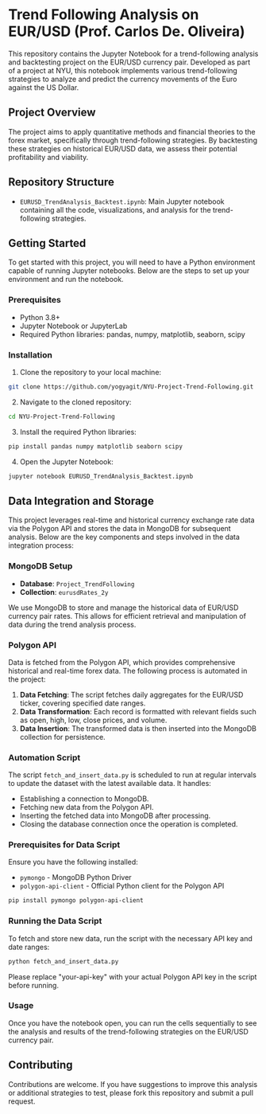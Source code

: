 # Trend Following Analysis on EUR/USD (Prof. Carlos De. Oliveira)

This repository contains the Jupyter Notebook for a trend-following analysis and backtesting project on the EUR/USD currency pair. Developed as part of a project at NYU, this notebook implements various trend-following strategies to analyze and predict the currency movements of the Euro against the US Dollar.

## Project Overview

The project aims to apply quantitative methods and financial theories to the forex market, specifically through trend-following strategies. By backtesting these strategies on historical EUR/USD data, we assess their potential profitability and viability.

## Repository Structure

- `EURUSD_TrendAnalysis_Backtest.ipynb`: Main Jupyter notebook containing all the code, visualizations, and analysis for the trend-following strategies.

## Getting Started

To get started with this project, you will need to have a Python environment capable of running Jupyter notebooks. Below are the steps to set up your environment and run the notebook.

### Prerequisites

- Python 3.8+
- Jupyter Notebook or JupyterLab
- Required Python libraries: pandas, numpy, matplotlib, seaborn, scipy

### Installation

1. Clone the repository to your local machine:
```bash
git clone https://github.com/yogyagit/NYU-Project-Trend-Following.git
``` 

2. Navigate to the cloned repository:
```bash
cd NYU-Project-Trend-Following
```

3. Install the required Python libraries:
```bash
pip install pandas numpy matplotlib seaborn scipy
```

4. Open the Jupyter Notebook:
```bash
jupyter notebook EURUSD_TrendAnalysis_Backtest.ipynb
```
## Data Integration and Storage

This project leverages real-time and historical currency exchange rate data via the Polygon API and stores the data in MongoDB for subsequent analysis. Below are the key components and steps involved in the data integration process:

### MongoDB Setup

- **Database**: `Project_TrendFollowing`
- **Collection**: `eurusdRates_2y`

We use MongoDB to store and manage the historical data of EUR/USD currency pair rates. This allows for efficient retrieval and manipulation of data during the trend analysis process.

### Polygon API

Data is fetched from the Polygon API, which provides comprehensive historical and real-time forex data. The following process is automated in the project:

1. **Data Fetching**: The script fetches daily aggregates for the EUR/USD ticker, covering specified date ranges.
2. **Data Transformation**: Each record is formatted with relevant fields such as open, high, low, close prices, and volume.
3. **Data Insertion**: The transformed data is then inserted into the MongoDB collection for persistence.

### Automation Script

The script `fetch_and_insert_data.py` is scheduled to run at regular intervals to update the dataset with the latest available data. It handles:
- Establishing a connection to MongoDB.
- Fetching new data from the Polygon API.
- Inserting the fetched data into MongoDB after processing.
- Closing the database connection once the operation is completed.

### Prerequisites for Data Script

Ensure you have the following installed:
- `pymongo` - MongoDB Python Driver
- `polygon-api-client` - Official Python client for the Polygon API

```bash
pip install pymongo polygon-api-client
```

### Running the Data Script
To fetch and store new data, run the script with the necessary API key and date ranges:

```bash
python fetch_and_insert_data.py
```

Please replace "your-api-key" with your actual Polygon API key in the script before running.

### Usage
Once you have the notebook open, you can run the cells sequentially to see the analysis and results of the trend-following strategies on the EUR/USD currency pair.

## Contributing
Contributions are welcome. If you have suggestions to improve this analysis or additional strategies to test, please fork this repository and submit a pull request.


